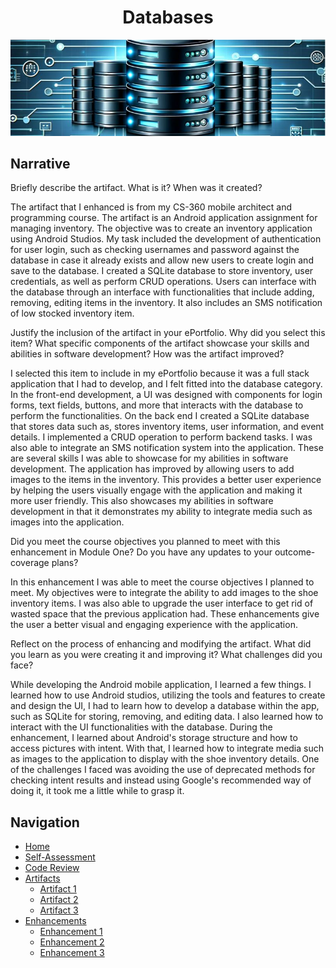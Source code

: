 <h1 align="center">Databases</h1>
<p align="center">
  <img src="RAID.JPG" alt="Databases Banner">
</p>

## Narrative
Briefly describe the artifact. What is it? When was it created?

The artifact that I enhanced is from my CS-360 mobile architect and programming course.  The artifact is an Android application assignment for managing inventory.  The objective was to create an inventory application using Android Studios.  My task included the development of authentication for user login, such as checking usernames and password against the database in case it already exists and allow new users to create login and save to the database.  I created a SQLite database to store inventory, user credentials, as well as perform CRUD operations.  Users can interface with the database through an interface with functionalities that include adding, removing, editing items in the inventory.  It also includes an SMS notification of low stocked inventory item.  

Justify the inclusion of the artifact in your ePortfolio. Why did you select this item? What specific components of the artifact showcase your skills and abilities in software development? How was the artifact improved?

I selected this item to include in my ePortfolio because it was a full stack application that I had to develop, and I felt fitted into the database category.  In the front-end development, a UI was designed with components for login forms, text fields, buttons, and more that interacts with the database to perform the functionalities.  On the back end I created a SQLite database that stores data such as, stores inventory items, user information, and event details.  I implemented a CRUD operation to perform backend tasks.  I was also able to integrate an SMS notification system into the application.  These are several skills I was able to showcase for my abilities in software development.  The application has improved by allowing users to add images to the items in the inventory.  This provides a better user experience by helping the users visually engage with the application and making it more user friendly.  This also showcases my abilities in software development in that it demonstrates my ability to integrate media such as images into the application.  

Did you meet the course objectives you planned to meet with this enhancement in Module One? Do you have any updates to your outcome-coverage plans?  

In this enhancement I was able to meet the course objectives I planned to meet.  My objectives were to integrate the ability to add images to the shoe inventory items.  I was also able to upgrade the user interface to get rid of wasted space that the previous application had.  These enhancements give the user a better visual and engaging experience with the application.  
 
Reflect on the process of enhancing and modifying the artifact. What did you learn as you were creating it and improving it? What challenges did you face? 

 While developing the Android mobile application, I learned a few things.  I learned how to use Android studios, utilizing the tools and features to create and design the UI, I had to learn how to develop a database within the app, such as SQLite for storing, removing, and editing data.  I also learned how to interact with the UI functionalities with the database.  During the enhancement, I learned about Android's storage structure and how to access pictures with intent. With that, I learned how to integrate media such as images to the application to display with the shoe inventory details.  One of the challenges I faced was avoiding the use of deprecated methods for checking intent results and instead using Google's recommended way of doing it, it took me a little while to grasp it.


## Navigation

- [Home](https://github.com/paulp89/ePortfolio/blob/main/README.md)
- [Self-Assessment](https://github.com/paulp89/ePortfolio/blob/main/README.md)
- [Code Review](https://github.com/paulp89/ePortfolio/blob/main/Code%20Review.md)
- [Artifacts](https://github.com/paulp89/ePortfolio/tree/main/Original%20Artifacts)
  - [Artifact 1](https://github.com/paulp89/ePortfolio/blob/main/Artifact%201.md)
  - [Artifact 2](https://github.com/paulp89/ePortfolio/blob/main/Artifact%202.md)
  - [Artifact 3](https://github.com/paulp89/ePortfolio/blob/main/Artifact%203.md)
- [Enhancements](https://github.com/paulp89/ePortfolio/tree/main/Enhancement)
  - [Enhancement 1](https://github.com/paulp89/ePortfolio/blob/main/Enhancement/Enhancement1.md)
  - [Enhancement 2](https://github.com/paulp89/ePortfolio/blob/main/Enhancement/Enhancement2.md)
  - [Enhancement 3](https://github.com/paulp89/ePortfolio/blob/main/Enhancement/Enhancement3.md)

